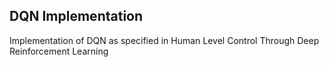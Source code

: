 ## DQN Implementation
Implementation of DQN as specified in Human Level Control Through Deep Reinforcement Learning
